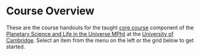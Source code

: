 # Course Overview

These are the course handouts for the taught [core course](http://www.pslu.masters.cam.ac.uk/course-overview/) component of the [Planetary Science and Life in the Universe MPhil](http://www.pslu.masters.cam.ac.uk) at the [University of Cambridge](www.cam.ac.uk). Select an item from the menu on the left or the grid below to get started.

```{tableofcontents}
```
